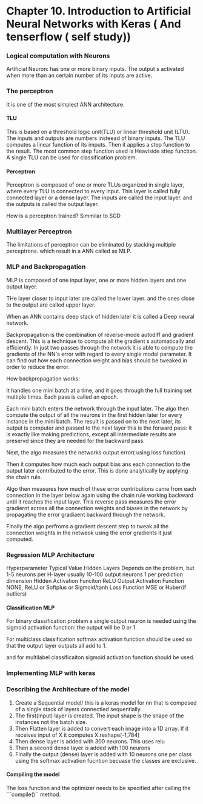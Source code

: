 # Chapter 10. Introduction to Artificial Neural Networks with Keras ( And tenserflow ( self study))

### Logical computation with Neurons

Artificial Neuron: has one or more binary inputs. The output s activated when more than an certain number of its inputs are active.


### The perceptron

It is one of the most simplest ANN architecture. 
#### TLU
This is based on a threshold logic unit(TLU) or linear threshold unit (LTU). The inputs and outputs are numbers insteead of binary inputs. The TLU computes a linear function of its imputs. Then it applies a step function to the result. The most common step function used is Heaviside sttep function. A single TLU can be used for classification problem.

#### Perceptron

Perceptron is composed of one or more TLUs organized in single layer, where every TLU is connected to every input. This layer is called fully connected layer or a dense layer. The inputs are called the input layer. and the outputs is called the output layer. 

How is a perceptron trained?
Simmilar to SGD

### Multilayer Perceptron

The limitations of perceptron can be eliminated by stacking multiple perceptrons. which result in a ANN called as MLP.

### MLP and Backpropagation

MLP is composed of one input layer, one or more hidden layers and one output layer.

THe layer closer to input later are called the lower layer. and the ones close to the output are called upper layer. 

When an ANN contains deep stack of hidden later it is called a Deep neural network.

Backpropagation is the combination of reverse-mode autodiff and gradient descent. This is a technique to compute all the gradient s automatically and efficiently. In just two passes through the network it is able to compute the gradients of the NN's error with regard to every single model parameter. It can find out how each connection weight and bias should be tweaked in order to reduce the error. 


How backpropagation works:

It handles one mini batch at a time, and it goes through the full training set multiple times. Each pass is called an epoch.

Each mini batch enters the network through the input later. The algo then compute the output of all the neurons in the first hidden later for every instance in the mini batch. The result is passed on to the next later, its output is computer and passed to the next layer this is the forward pass: it is exactly like making predictions, except all intermediate results are preservd since they are needed for the backward pass.

Next, the algo measures the networks output error( using loss function)

Then it computes how much each output bias ans each connection to the output later contributed to the error. This is done analytically by applying the chain rule.

Algo then measures how much of these error contributions came from each connection in the layer below again using the chain rule working backward until it reaches the input layer. 
This reverse pass measures the error gradiernt across all the connection weights and biases in the network by propagating the error gradiaent backward through the network.

Finally the algo perfroms a gradient descent step to tweak all the connection weights in the netweok using the error gradients it just computed. 


### Regression MLP Architecture

Hyperparameter              Typical Value
Hidden Layers               Depends on the problem, but 1-5
neurons per H-layer         usually 10-100
output neurons              1 per prediction dimension
Hidden Activation Funciton  ReLU
Output Activation Function  NONE, ReLU or Softplus or Sigmoid/tanh
Loss Function               MSE or Huber(if outliers)


#### Classification MLP
For binary classification problem a single output neuron is needed using the sigmoid activation function: the output will be 0 or 1. 

For multiclass classification softmax activation function should be used so that the output layer outputs all add to 1. 

and for multilabel classificaiton sigmoid activation function should be used. 



### Implementing MLP with keras


### Describing the Architecture of the model

1. Create a Sequential model/ this is a keras model for nn that is composed of a single stack of layers connectied sequentially. 
2. The first(Input) layer is created. The input shape is the shape of the instances not the batch size.
3. Then Flatten layer is added to convert each image into a 1D array. If it receives input of X it computes
X.reshape(-1,784)
4. Then dense layer is added with 300 neurons. This uses relu 
5. Then a second dense layer is added with 100 neurons
6. Finally the output (dense) layer is added with 10 neurons one per class using the softmax activation fucntion becuase the classes are exclusive.

#### Compiling the model
The loss function and the optimizer needs to be specified after calling the ```compile()`` method.

